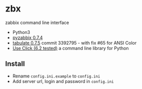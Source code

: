 # zbx 
zabbix command line interface 
- Python3
- [pyzabbix 0.7.4](https://github.com/lukecyca/pyzabbix)
- [tabulate 0.7.5](https://bitbucket.org/cesan3/python-tabulate) commit 3392795 - with fix #65 for ANSI Color
- [Use Click (6.2 tested)](https://github.com/pallets/click) a command line library for Python

## Install
- Rename `config.ini.example` to `config.ini`
- Add server url, login and password in `config.ini`